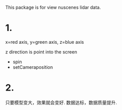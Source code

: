 This package is for view nuscenes lidar data.

# 1.
x=red axis, 
y=green axis, 
z=blue axis

z direction is point into the screen

* spin
* setCameraposition

# 2. 
只要模型变大，效果就会变好.
数据达标，数据质量提升.
